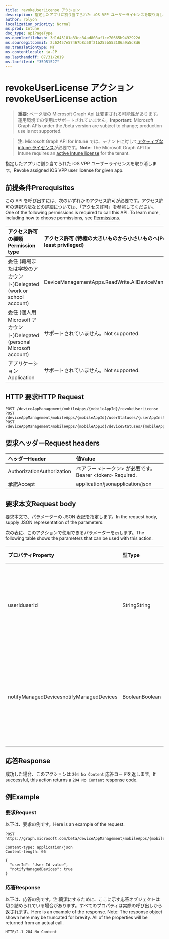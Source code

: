 ```yaml
---
title: revokeUserLicense アクション
description: 指定したアプリに割り当てられた iOS VPP ユーザーライセンスを取り消します。
author: rolyon
localization_priority: Normal
ms.prod: Intune
doc_type: apiPageType
ms.openlocfilehash: 3d1d43181a33cc84ad808af1ce70665b9492922d
ms.sourcegitcommit: 2c62457e57467b8d50f21b255b553106a9a5d8d6
ms.translationtype: MT
ms.contentlocale: ja-JP
ms.lasthandoff: 07/31/2019
ms.locfileid: "35951527"
---
```

# <a name="revokeuserlicense-action"></a><span data-ttu-id="52d12-103">revokeUserLicense アクション</span><span class="sxs-lookup"><span data-stu-id="52d12-103">revokeUserLicense action</span></span>

> <span data-ttu-id="52d12-104">**重要:** ベータ版の Microsoft Graph Api は変更される可能性があります。運用環境での使用はサポートされていません。</span><span class="sxs-lookup"><span data-stu-id="52d12-104">**Important:** Microsoft Graph APIs under the /beta version are subject to change; production use is not supported.</span></span>

> <span data-ttu-id="52d12-105">**注:** Microsoft Graph API for Intune では、テナントに対して[アクティブな intune ライセンス](https://go.microsoft.com/fwlink/?linkid=839381)が必要です。</span><span class="sxs-lookup"><span data-stu-id="52d12-105">**Note:** The Microsoft Graph API for Intune requires an [active Intune license](https://go.microsoft.com/fwlink/?linkid=839381) for the tenant.</span></span>

<span data-ttu-id="52d12-106">指定したアプリに割り当てられた iOS VPP ユーザーライセンスを取り消します。</span><span class="sxs-lookup"><span data-stu-id="52d12-106">Revoke assigned iOS VPP user license for given app.</span></span>

## <a name="prerequisites"></a><span data-ttu-id="52d12-107">前提条件</span><span class="sxs-lookup"><span data-stu-id="52d12-107">Prerequisites</span></span>
<span data-ttu-id="52d12-p101">この API を呼び出すには、次のいずれかのアクセス許可が必要です。アクセス許可の選択方法などの詳細については、「[アクセス許可](/graph/permissions-reference)」を参照してください。</span><span class="sxs-lookup"><span data-stu-id="52d12-p101">One of the following permissions is required to call this API. To learn more, including how to choose permissions, see [Permissions](/graph/permissions-reference).</span></span>

|<span data-ttu-id="52d12-110">アクセス許可の種類</span><span class="sxs-lookup"><span data-stu-id="52d12-110">Permission type</span></span>|<span data-ttu-id="52d12-111">アクセス許可 (特権の大きいものから小さいものへ)</span><span class="sxs-lookup"><span data-stu-id="52d12-111">Permissions (from most to least privileged)</span></span>|
|:---|:---|
|<span data-ttu-id="52d12-112">委任 (職場または学校のアカウント)</span><span class="sxs-lookup"><span data-stu-id="52d12-112">Delegated (work or school account)</span></span>|<span data-ttu-id="52d12-113">DeviceManagementApps.ReadWrite.All</span><span class="sxs-lookup"><span data-stu-id="52d12-113">DeviceManagementApps.ReadWrite.All</span></span>|
|<span data-ttu-id="52d12-114">委任 (個人用 Microsoft アカウント)</span><span class="sxs-lookup"><span data-stu-id="52d12-114">Delegated (personal Microsoft account)</span></span>|<span data-ttu-id="52d12-115">サポートされていません。</span><span class="sxs-lookup"><span data-stu-id="52d12-115">Not supported.</span></span>|
|<span data-ttu-id="52d12-116">アプリケーション</span><span class="sxs-lookup"><span data-stu-id="52d12-116">Application</span></span>|<span data-ttu-id="52d12-117">サポートされていません。</span><span class="sxs-lookup"><span data-stu-id="52d12-117">Not supported.</span></span>|

## <a name="http-request"></a><span data-ttu-id="52d12-118">HTTP 要求</span><span class="sxs-lookup"><span data-stu-id="52d12-118">HTTP Request</span></span>
<!-- {
  "blockType": "ignored"
}
-->
``` http
POST /deviceAppManagement/mobileApps/{mobileAppId}/revokeUserLicense
POST /deviceAppManagement/mobileApps/{mobileAppId}/userStatuses/{userAppInstallStatusId}/app/revokeUserLicense
POST /deviceAppManagement/mobileApps/{mobileAppId}/deviceStatuses/{mobileAppInstallStatusId}/app/revokeUserLicense
```

## <a name="request-headers"></a><span data-ttu-id="52d12-119">要求ヘッダー</span><span class="sxs-lookup"><span data-stu-id="52d12-119">Request headers</span></span>
|<span data-ttu-id="52d12-120">ヘッダー</span><span class="sxs-lookup"><span data-stu-id="52d12-120">Header</span></span>|<span data-ttu-id="52d12-121">値</span><span class="sxs-lookup"><span data-stu-id="52d12-121">Value</span></span>|
|:---|:---|
|<span data-ttu-id="52d12-122">Authorization</span><span class="sxs-lookup"><span data-stu-id="52d12-122">Authorization</span></span>|<span data-ttu-id="52d12-123">ベアラー &lt;トークン&gt; が必要です。</span><span class="sxs-lookup"><span data-stu-id="52d12-123">Bearer &lt;token&gt; Required.</span></span>|
|<span data-ttu-id="52d12-124">承諾</span><span class="sxs-lookup"><span data-stu-id="52d12-124">Accept</span></span>|<span data-ttu-id="52d12-125">application/json</span><span class="sxs-lookup"><span data-stu-id="52d12-125">application/json</span></span>|

## <a name="request-body"></a><span data-ttu-id="52d12-126">要求本文</span><span class="sxs-lookup"><span data-stu-id="52d12-126">Request body</span></span>
<span data-ttu-id="52d12-127">要求本文で、パラメーターの JSON 表記を指定します。</span><span class="sxs-lookup"><span data-stu-id="52d12-127">In the request body, supply JSON representation of the parameters.</span></span>

<span data-ttu-id="52d12-128">次の表に、このアクションで使用できるパラメーターを示します。</span><span class="sxs-lookup"><span data-stu-id="52d12-128">The following table shows the parameters that can be used with this action.</span></span>

|<span data-ttu-id="52d12-129">プロパティ</span><span class="sxs-lookup"><span data-stu-id="52d12-129">Property</span></span>|<span data-ttu-id="52d12-130">型</span><span class="sxs-lookup"><span data-stu-id="52d12-130">Type</span></span>|<span data-ttu-id="52d12-131">説明</span><span class="sxs-lookup"><span data-stu-id="52d12-131">Description</span></span>|
|:---|:---|:---|
|<span data-ttu-id="52d12-132">userId</span><span class="sxs-lookup"><span data-stu-id="52d12-132">userId</span></span>|<span data-ttu-id="52d12-133">String</span><span class="sxs-lookup"><span data-stu-id="52d12-133">String</span></span>|<span data-ttu-id="52d12-134">割り当てられたアプリライセンスの失効を取り消すユーザー Id</span><span class="sxs-lookup"><span data-stu-id="52d12-134">UserId for whom assigned app license is to be revoked</span></span>|
|<span data-ttu-id="52d12-135">notifyManagedDevices</span><span class="sxs-lookup"><span data-stu-id="52d12-135">notifyManagedDevices</span></span>|<span data-ttu-id="52d12-136">Boolean</span><span class="sxs-lookup"><span data-stu-id="52d12-136">Boolean</span></span>|<span data-ttu-id="52d12-137">失効通知をデバイスに送信する必要があるかどうかを示すブール値</span><span class="sxs-lookup"><span data-stu-id="52d12-137">Boolean that indicates if revoke notification should be sent to device</span></span>|



## <a name="response"></a><span data-ttu-id="52d12-138">応答</span><span class="sxs-lookup"><span data-stu-id="52d12-138">Response</span></span>
<span data-ttu-id="52d12-139">成功した場合、このアクションは `204 No Content` 応答コードを返します。</span><span class="sxs-lookup"><span data-stu-id="52d12-139">If successful, this action returns a `204 No Content` response code.</span></span>

## <a name="example"></a><span data-ttu-id="52d12-140">例</span><span class="sxs-lookup"><span data-stu-id="52d12-140">Example</span></span>

### <a name="request"></a><span data-ttu-id="52d12-141">要求</span><span class="sxs-lookup"><span data-stu-id="52d12-141">Request</span></span>
<span data-ttu-id="52d12-142">以下は、要求の例です。</span><span class="sxs-lookup"><span data-stu-id="52d12-142">Here is an example of the request.</span></span>
``` http
POST https://graph.microsoft.com/beta/deviceAppManagement/mobileApps/{mobileAppId}/revokeUserLicense

Content-type: application/json
Content-length: 66

{
  "userId": "User Id value",
  "notifyManagedDevices": true
}
```

### <a name="response"></a><span data-ttu-id="52d12-143">応答</span><span class="sxs-lookup"><span data-stu-id="52d12-143">Response</span></span>
<span data-ttu-id="52d12-p102">以下は、応答の例です。注:簡潔にするために、ここに示す応答オブジェクトは切り詰められている場合があります。すべてのプロパティは実際の呼び出しから返されます。</span><span class="sxs-lookup"><span data-stu-id="52d12-p102">Here is an example of the response. Note: The response object shown here may be truncated for brevity. All of the properties will be returned from an actual call.</span></span>
``` http
HTTP/1.1 204 No Content
```





